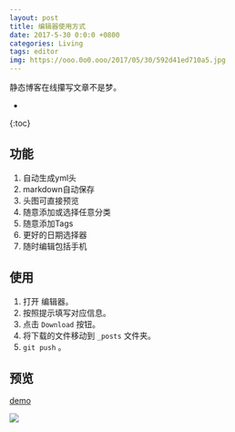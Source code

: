 ```yaml
---
layout: post
title: 编辑器使用方式
date: 2017-5-30 0:0:0 +0800
categories: Living
tags: editor
img: https://ooo.0o0.ooo/2017/05/30/592d41ed710a5.jpg
---
```

静态博客在线攥写文章不是梦。

*
{:toc}

## 功能

1. 自动生成yml头
2. markdown自动保存
3. 头图可直接预览
4. 随意添加或选择任意分类
5. 随意添加Tags
6. 更好的日期选择器
7. 随时编辑包括手机

## 使用

1. 打开 编辑器。
2. 按照提示填写对应信息。
3. 点击 `Download` 按钮。
4. 将下载的文件移动到 `_posts` 文件夹。
5. `git push` 。

## 预览

[demo](https://wink77.net/editor/)

![](https://ooo.0o0.ooo/2017/05/30/592d4280948fb.jpg)
